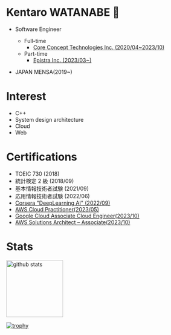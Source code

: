 <!--
**watana318/watana318** is a ✨ _special_ ✨ repository because its `README.md` (this file) appears on your GitHub profile.

Here are some ideas to get you started:

- 🔭 I’m currently working on ...
- 🌱 I’m currently learning ...
- 👯 I’m looking to collaborate on ...
- 🤔 I’m looking for help with ...
- 💬 Ask me about ...
- 📫 How to reach me: ...
- 😄 Pronouns: ...
- ⚡ Fun fact: ...
-->

# Kentaro WATANABE :duck:
- Software Engineer
  - Full-time 
    - [Core Concept Technologies Inc. (2020/04~2023/10)](https://www.cct-inc.co.jp/)
  - Part-time
    - [Epistra Inc. (2023/03~)](https://www.epistra.jp/)
   
- JAPAN MENSA(2019~)

# Interest
- C++
- System design architecture
- Cloud
- Web

# Certifications
- TOEIC 730 (2018)
- 統計検定 2 級 (2018/09)
- 基本情報技術者試験 (2021/09)
- 応用情報技術者試験 (2022/06)
- [Corsera "DeepLearning AI" (2022/09)](https://www.coursera.org/account/accomplishments/specialization/certificate/9RRKSNZYMJXM)
- [AWS Cloud Practitioner(2023/05)](https://www.credly.com/badges/49f431f4-794b-4125-91ae-09303474fa68/linked_in?t=rua8bj)
- [Google Cloud Associate Cloud Engineer(2023/10)](https://google.accredible.com/88f1dbfc-9251-45e8-ae2a-23f018ff59fe)
- [AWS Solutions Architect – Associate(2023/10)](https://www.credly.com/badges/c451cd45-a9b6-4988-a230-7e272f46e0ff/linked_in_profile)

# Stats
<p align="left"> 
  <img alt="github stats" height="150px" src="https://github-readme-stats.vercel.app/api?username=melonoidz&count_private=true&show_icons=true&theme=onedark&show_icons=true" />
</p>

[![trophy](https://github-profile-trophy.vercel.app/?username=melonoidz&theme=onedark&column=7)](https://github.com/ryo-ma/github-profile-trophy)
